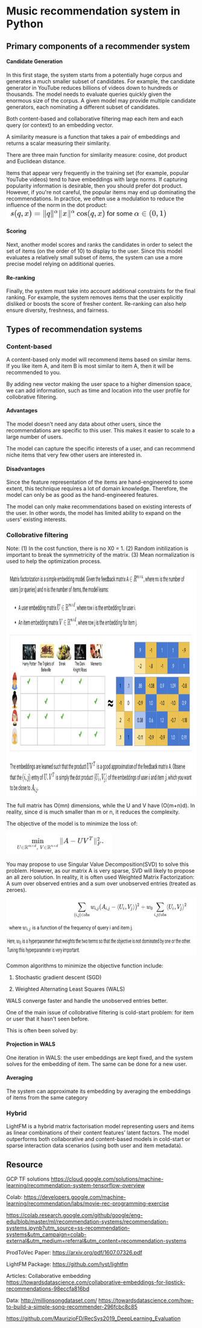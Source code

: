 # Music recommendation system in Python

## Primary components of a recommender system

#### Candidate Generation
In this first stage, the system starts from a potentially huge corpus and generates a much smaller subset of candidates. For example, the candidate generator in YouTube reduces billions of videos down to hundreds or thousands. The model needs to evaluate queries quickly given the enormous size of the corpus. A given model may provide multiple candidate generators, each nominating a different subset of candidates.

Both content-based and collaborative filtering map each item and each query (or context) to an embedding vector.

A similarity measure is a function that takes a pair of embeddings and returns a scalar measuring their similarity. 

There are three main function for similarity measure: cosine, dot product and Euclidean distance.

Items that appear very frequently in the training set (for example, popular YouTube videos) tend to have embeddings with large norms. If capturing popularity information is desirable, then you should prefer dot product. However, if you're not careful, the popular items may end up dominating the recommendations. In practice, we often use a modulation to reduce the influence of the norm in the dot product: <img src = images/dot_product_eq.png height = 30>

#### Scoring
Next, another model scores and ranks the candidates in order to select the set of items (on the order of 10) to display to the user. Since this model evaluates a relatively small subset of items, the system can use a more precise model relying on additional queries.

#### Re-ranking
Finally, the system must take into account additional constraints for the final ranking. For example, the system removes items that the user explicitly disliked or boosts the score of fresher content. Re-ranking can also help ensure diversity, freshness, and fairness.

## Types of recommendation systems

### Content-based 

A content-based only model will recommend items based on similar items. If you like item A, and item B is most similar to item A, then it will be recommended to you.

By adding new vector making the user space to a higher dimension space, we can add information, such as time and location into the user profile for collobrative filtering. 

#### Advantages

The model doesn't need any data about other users, since the recommendations are specific to this user. This makes it easier to scale to a large number of users.

The model can capture the specific interests of a user, and can recommend niche items that very few other users are interested in.

#### Disadvantages

Since the feature representation of the items are hand-engineered to some extent, this technique requires a lot of domain knowledge. Therefore, the model can only be as good as the hand-engineered features.

The model can only make recommendations based on existing interests of the user. In other words, the model has limited ability to expand on the users' existing interests.


### Collobrative filtering

Note: (1) In the cost function, there is no X0 = 1. (2) Random initilization is important to break the symmetricity of the matrix. (3) Mean normalization is used to help the optimization process.

<img src = images/MF.png height = 600>

The full matrix has O(mn) dimensions, while the U and V have (O(m+n)d). In reality, since d is much smaller than m or n, it reduces the complexity. 

The objective of the model is to minimize the loss of:

<img src = images/loss.png height = 60>

You may propose to use Singular Value Decomposition(SVD) to solve this problem. However, as our matrix A is very sparse, SVD will likely to propose an all zero solution. In reality, it is often used Weighted Matrix Factorization: A sum over observed entries and a sum over unobserved entries (treated as zeroes).

<img src = images/WFM1.png height = 100>

<img src = images/WFM2.png height = 50>

Common algorithms to minimize the objective function include:

1. Stochastic gradient descent (SGD)

2. Weighted Alternating Least Squares (WALS)

WALS converge faster and handle the unobserved entries better.

One of the main issue of collobrative filtering is cold-start problem: for item or user that it hasn't seen before.

This is often been solved by:
#### Projection in WALS

One iteration in WALS: the user embeddings are kept fixed, and the system solves for the embedding of item. The same can be done for a new user.

#### Averaging

The system can approximate its embedding by averaging the embeddings of items from the same category

### Hybrid

LightFM is a hybrid matrix factorisation model representing users and items as linear combinations of their content features’ latent factors. The model outperforms both collaborative and content-based models in cold-start or sparse interaction data scenarios (using both user and item metadata).



## Resource

GCP TF solutions
https://cloud.google.com/solutions/machine-learning/recommendation-system-tensorflow-overview

Colab:
https://developers.google.com/machine-learning/recommendation/labs/movie-rec-programming-exercise

https://colab.research.google.com/github/google/eng-edu/blob/master/ml/recommendation-systems/recommendation-systems.ipynb?utm_source=ss-recommendation-systems&utm_campaign=colab-external&utm_medium=referral&utm_content=recommendation-systems


ProdToVec Paper:
https://arxiv.org/pdf/1607.07326.pdf

LightFM Package:
https://github.com/lyst/lightfm

Articles:
Collaborative embedding https://towardsdatascience.com/collaborative-embeddings-for-lipstick-recommendations-98eccfa816bd


Data:
http://millionsongdataset.com/
https://towardsdatascience.com/how-to-build-a-simple-song-recommender-296fcbc8c85



https://github.com/MaurizioFD/RecSys2019_DeepLearning_Evaluation
